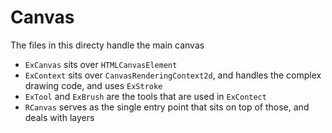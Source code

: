 # Canvas
The files in this directy handle the main canvas

- `ExCanvas` sits over `HTMLCanvasElement`
- `ExContext` sits over `CanvasRenderingContext2d`, and handles the complex drawing code, and uses `ExStroke`
- `ExTool` and `ExBrush` are the tools that are used in `ExContect`
- `RCanvas` serves as the single entry point that sits on top of those, and deals with layers